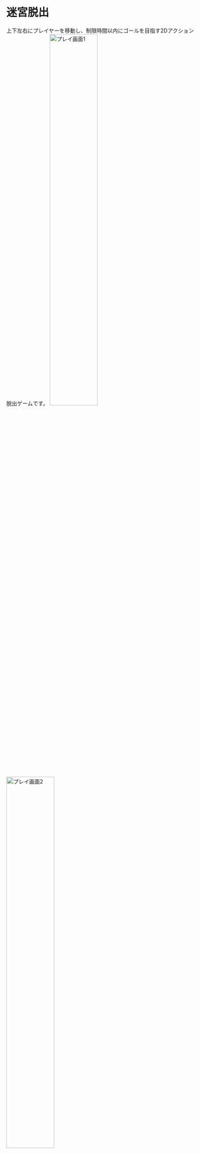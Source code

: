 # 迷宮脱出

上下左右にプレイヤーを移動し、制限時間以内にゴールを目指す2Dアクション脱出ゲームです。
<img src="https://user-images.githubusercontent.com/45062199/125215371-4dcc5100-e2f6-11eb-9f9e-2b42e93cfe7e.jpg" alt="プレイ画面1" width="50%">
<img src="https://user-images.githubusercontent.com/45062199/125215581-e236b380-e2f6-11eb-92e3-28c491f9c5b7.jpg" alt="プレイ画面2" width="50%">


## インストール方法

[ここ](https://www.dropbox.com/s/c3r6k0m8rjkwrh7/MazeEscape.zip?dl=0)から実行ファイル群をダウンロードしてください。


## 動作環境

以下の環境での動作を確認しています。

- Windows10 Home



## 遊び方

1. スタート画面で「ゲームスタート」にカーソルを合わせて【Z】を入力する
2. ステージ選択画面でステージを選択し、【Z】を入力するとゲームが開始する

<img src="https://user-images.githubusercontent.com/45062199/125215478-8d933880-e2f6-11eb-8787-e711f84ac326.jpg" alt="スタート画面" width="50%">


## ルール

- 【矢印キー】を入力してプレイヤーを上下左右に移動し、画面下に表示されている残り時間が0になる前にステージのゴールへ到着すればクリア。
- クリアすると、残り時間や取得アイテムからスコアが算出されます。

- ただし、残り時間が0になるか残りライフが0になるとゲームオーバー。
- ライフは「針山」や「マグマ」に触れると1だけ減少します。
- ステージ内に散らばっているアイテムを駆使してクリア・高スコアを狙おう！



## 操作方法



### メニュー時

【Z】決定

【矢印キー】カーソル移動


### ゲーム時

【矢印キー】移動

【左Shift + 矢印キー】低速移動

【Space】ポーズ

